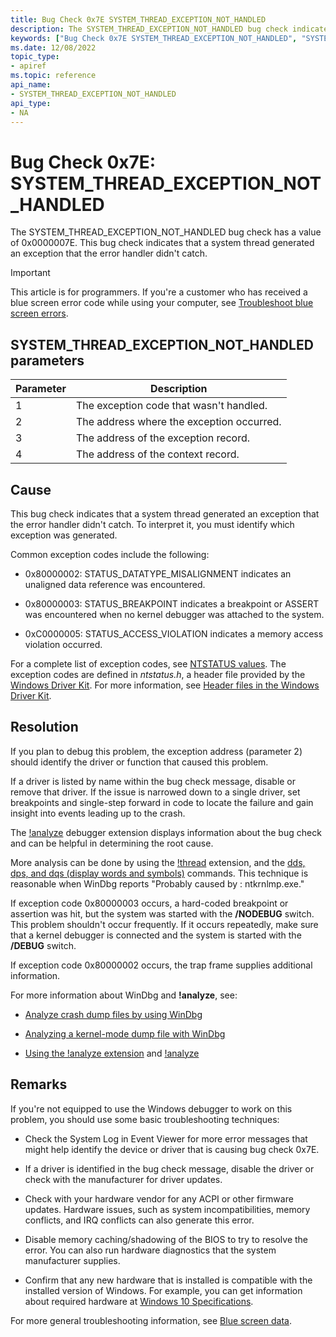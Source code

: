 ```yaml
---
title: Bug Check 0x7E SYSTEM_THREAD_EXCEPTION_NOT_HANDLED
description: The SYSTEM_THREAD_EXCEPTION_NOT_HANDLED bug check indicates that a system thread generated an exception that the error handler didn't catch.
keywords: ["Bug Check 0x7E SYSTEM_THREAD_EXCEPTION_NOT_HANDLED", "SYSTEM_THREAD_EXCEPTION_NOT_HANDLED"]
ms.date: 12/08/2022
topic_type:
- apiref
ms.topic: reference
api_name:
- SYSTEM_THREAD_EXCEPTION_NOT_HANDLED
api_type:
- NA
---
```


# Bug Check 0x7E: SYSTEM_THREAD_EXCEPTION_NOT_HANDLED

The SYSTEM_THREAD_EXCEPTION_NOT_HANDLED bug check has a value of 0x0000007E. This bug check indicates that a system thread generated an exception that the error handler didn't catch.

> [!IMPORTANT]
> This article is for programmers. If you're a customer who has received a blue screen error code while using your computer, see [Troubleshoot blue screen errors](https://www.windows.com/stopcode).

## SYSTEM_THREAD_EXCEPTION_NOT_HANDLED parameters

| Parameter | Description |
|---|---|
| 1 | The exception code that wasn't handled. |
| 2 | The address where the exception occurred. |
| 3 | The address of the exception record. |
| 4 | The address of the context record. |

## Cause

This bug check indicates that a system thread generated an exception that the error handler didn't catch. To interpret it, you must identify which exception was generated.

Common exception codes include the following:

- 0x80000002: STATUS_DATATYPE_MISALIGNMENT indicates an unaligned data reference was encountered.

- 0x80000003: STATUS_BREAKPOINT indicates a breakpoint or ASSERT was encountered when no kernel debugger was attached to the system.

- 0xC0000005: STATUS_ACCESS_VIOLATION indicates a memory access violation occurred.

For a complete list of exception codes, see [NTSTATUS values](/openspecs/windows_protocols/ms-erref/596a1078-e883-4972-9bbc-49e60bebca55). The exception codes are defined in *ntstatus.h*, a header file provided by the [Windows Driver Kit](../index.yml). For more information, see [Header files in the Windows Driver Kit](../gettingstarted/header-files-in-the-windows-driver-kit.md).

## Resolution

If you plan to debug this problem, the exception address (parameter 2) should identify the driver or function that caused this problem.

If a driver is listed by name within the bug check message, disable or remove that driver. If the issue is narrowed down to a single driver, set breakpoints and single-step forward in code to locate the failure and gain insight into events leading up to the crash.

The [!analyze](-analyze.md) debugger extension displays information about the bug check and can be helpful in determining the root cause.

More analysis can be done by using the [!thread](-thread.md) extension, and the [dds, dps, and dqs (display words and symbols)](dds--dps--dqs--display-words-and-symbols-.md) commands. This technique is reasonable when WinDbg reports "Probably caused by : ntkrnlmp.exe."

If exception code 0x80000003 occurs, a hard-coded breakpoint or assertion was hit, but the system was started with the **/NODEBUG** switch. This problem shouldn't occur frequently. If it occurs repeatedly, make sure that a kernel debugger is connected and the system is started with the **/DEBUG** switch.

If exception code 0x80000002 occurs, the trap frame supplies additional information.

For more information about WinDbg and **!analyze**, see:

- [Analyze crash dump files by using WinDbg](crash-dump-files.md)

- [Analyzing a kernel-mode dump file with WinDbg](analyzing-a-kernel-mode-dump-file-with-windbg.md)

- [Using the !analyze extension](using-the--analyze-extension.md) and [!analyze](-analyze.md)

## Remarks

If you're not equipped to use the Windows debugger to work on this problem, you should use some basic troubleshooting techniques:

- Check the System Log in Event Viewer for more error messages that might help identify the device or driver that is causing bug check 0x7E.

- If a driver is identified in the bug check message, disable the driver or check with the manufacturer for driver updates.

- Check with your hardware vendor for any ACPI or other firmware updates. Hardware issues, such as system incompatibilities, memory conflicts, and IRQ conflicts can also generate this error.

- Disable memory caching/shadowing of the BIOS to try to resolve the error. You can also run hardware diagnostics that the system manufacturer supplies.

- Confirm that any new hardware that is installed is compatible with the installed version of Windows. For example, you can get information about required hardware at [Windows 10 Specifications](https://www.microsoft.com/windows/windows-10-specifications).

For more general troubleshooting information, see [Blue screen data](blue-screen-data.md).
